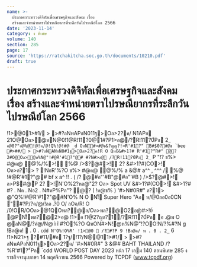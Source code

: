 ```yaml
---
name: >-
  ประกาศกระทรวงดิจิทัลเพื่อเศรษฐกิจและสังคม เรื่อง
  สร้างและจำหน่ายตราไปรษณียากรที่ระลึกวันไปรษณีย์โลก 2566
date: '2023-11-14'
category: ง พิเศษ
volume: 140
section: 285
page: 17
source: 'https://ratchakitcha.soc.go.th/documents/10210.pdf'
draft: true
---
```


# ประกาศกระทรวงดิจิทัลเพื่อเศรษฐกิจและสังคม เรื่อง สร้างและจำหน่ายตราไปรษณียากรที่ระลึกวันไปรษณีย์โลก 2566

!1>@01>#1/ > >#?ลNพAPอN011ฐ>Oล>2?ค/ N1APอ 21O@Oล>ํ@หN@0!1@R!11?0@1#?P1>ล@/?R!11?0์Pล 2_`` อ@0?"อํ@%@!@!ค/@!Q%!@!#@ _d OหN#>#@ช&?ญญ?!>R'#1?"์ B#$0?#@ช `bee #>##/ > >#?ลNANอN0#1ฐ>Oล>2?ค!R O QหO&#>1?# R'#1?"์R#" ํ@? 2#O@Oล>ํ@ห%N@"!#@R'#1?"@# #?N#>ล@ /?R!11?0์Pล 2_`` P "!? ช%> #@ค@ ํ@%/%>!์ %@ />$?@#>!์ 2? &#>1?#(CO>!์ Oล>ล?1> ? !NอR'%?O ช%> #@ค@ ํ@%/% a &@# a^^ , ^^^ / %@ !#@R'#1?"@# bf x a^ !! . ( /? @#อ"'#B"@#อ"'#B ) />$?@#>!์ ล>P$#@ีP 2? >!์N'O%2?หล@"2? Oล> Spot UV &#>1?#(CO>!์ &#>1?# #? . Nค . Nอ2 . N#คP%Pล"? ํ@? ( !ห@ช% ) '#>N#0R#" ล?1> @"Q%!#@R'#1?"@#N'O% N O N!็ Super Hero "Aอ ห/@0ลอ0อ0CN "#?P/?ค/@/!ลอ .?0 O/ ลOอ/R! O /0!OR/OOล>@1QOพล?@ล/Oล>พล?@O2อ@#>!0์ @PN!็พล?@2>อ@ !1>อ !1@2?ญล?1์/?R!11?0์Pล อ .@พ O @ลN@/?คํ@/N@ ì î #?O%?O QหON#>N!ํ@ห%N@"!?OO!N/?%#?N g !Bล@ค!  . 0 . `cdd N'O%!O%R' !1>@0  /?#?P 9 !Bล@ค/ พ . 0 . 2_` 6 !1>N21>ฐ ?#11/#อ 1?ฐ/!1?/N@@11>#1/ > >#?ลNพAPอN011ฐ>Oล>2?ค/ '#>N#0R#" 3 &@# BAHT THAILAND /?%R'#1?"์Pล `cdd WORLD POST DAY 2023 หน้า 17 เลม 140 ตอนพิเศษ 285 ง ราชกิจจานุเบกษา 14 พฤศจิกายน 2566 Powered by TCPDF (www.tcpdf.org)
